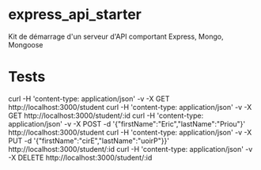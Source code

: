 # express_api_starter
Kit de démarrage d'un serveur d'API comportant Express, Mongo, Mongoose 

# Tests

curl -H 'content-type: application/json' -v -X GET http://localhost:3000/student 
curl -H 'content-type: application/json' -v -X GET http://localhost:3000/student/:id
curl -H 'content-type: application/json' -v -X POST -d '{"firstName":"Eric","lastName":"Priou"}' http://localhost:3000/student
curl -H 'content-type: application/json' -v -X PUT -d '{"firstName":"cirE","lastName":"uoirP"}}' http://localhost:3000/student/:id
curl -H 'content-type: application/json' -v -X DELETE http://localhost:3000/student/:id

